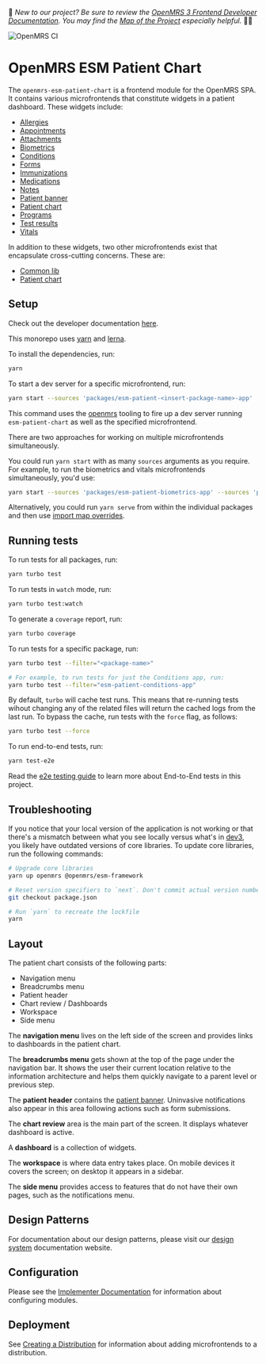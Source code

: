 :wave: *New to our project? Be sure to review the [OpenMRS 3 Frontend Developer Documentation](https://openmrs.github.io/openmrs-esm-core/#/). You may find the [Map of the Project](https://openmrs.github.io/openmrs-esm-core/#/main/map) especially helpful.* :teacher:	

![OpenMRS CI](https://github.com/openmrs/openmrs-esm-patient-chart/actions/workflows/ci.yml/badge.svg)

# OpenMRS ESM Patient Chart

The `openmrs-esm-patient-chart` is a frontend module for the OpenMRS SPA. It contains various microfrontends that constitute widgets in a patient dashboard. These widgets include:

- [Allergies](packages/esm-patient-allergies-app/README.md)
- [Appointments](packages/esm-patient-appointments-app/README.md)
- [Attachments](packages/esm-patient-attachments-app/README.md)
- [Biometrics](packages/esm-patient-biometrics-app/README.md)
- [Conditions](packages/esm-patient-conditions-app/README.md)
- [Forms](packages/esm-patient-forms-app/README.md)
- [Immunizations](packages/esm-patient-immunizations-app/README.md)
- [Medications](packages/esm-patient-medications-app/README.md)
- [Notes](packages/esm-patient-notes-app/README.md)
- [Patient banner](packages/esm-patient-banner-app/README.md)
- [Patient chart](packages/esm-patient-chart-app/README.md)
- [Programs](packages/esm-patient-programs-app/README.md)
- [Test results](packages/esm-patient-test-results-app/README.md)
- [Vitals](packages/esm-patient-vitals-app/README.md)

In addition to these widgets, two other microfrontends exist that encapsulate cross-cutting concerns. These are:

- [Common lib](packages/esm-patient-common-lib/README.md)
- [Patient chart](packages/esm-patient-chart-app/README.md)

## Setup

Check out the developer documentation [here](http://o3-dev.docs.openmrs.org).

This monorepo uses [yarn](https://yarnpkg.com) and [lerna](https://github.com/lerna/lerna).

To install the dependencies, run:
```bash
yarn
```

To start a dev server for a specific microfrontend, run:

```bash
yarn start --sources 'packages/esm-patient-<insert-package-name>-app'
```

This command uses the [openmrs](https://www.npmjs.com/package/openmrs) tooling to fire up a dev server running `esm-patient-chart` as well as the specified microfrontend.

There are two approaches for working on multiple microfrontends simultaneously.

You could run `yarn start` with as many `sources` arguments as you require. For example, to run the biometrics and vitals microfrontends simultaneously, you'd use:

```bash
yarn start --sources 'packages/esm-patient-biometrics-app' --sources 'packages/esm-patient-vitals-app'
```

Alternatively, you could run `yarn serve` from within the individual packages and then use [import map overrides](http://o3-dev.docs.openmrs.org/#/getting_started/setup?id=import-map-overrides).

## Running tests

To run tests for all packages, run:

```bash
yarn turbo test
```

To run tests in `watch` mode, run:

```bash
yarn turbo test:watch
```

To generate a `coverage` report, run:

```bash
yarn turbo coverage
```

To run tests for a specific package, run:

```bash
yarn turbo test --filter="<package-name>"

# For example, to run tests for just the Conditions app, run:
yarn turbo test --filter="esm-patient-conditions-app"
```

By default, `turbo` will cache test runs. This means that re-running tests wihout changing any of the related files will return the cached logs from the last run. To bypass the cache, run tests with the `force` flag, as follows:

```bash
yarn turbo test --force
```

To run end-to-end tests, run:

```bash
yarn test-e2e
```

Read the [e2e testing guide](/e2e/README.md) to learn more about End-to-End tests in this project.

## Troubleshooting

If you notice that your local version of the application is not working or that there's a mismatch between what you see locally versus what's in [dev3](https://dev3.openmrs.org/openmrs/spa), you likely have outdated versions of core libraries. To update core libraries, run the following commands:

```bash
# Upgrade core libraries
yarn up openmrs @openmrs/esm-framework

# Reset version specifiers to `next`. Don't commit actual version numbers.
git checkout package.json

# Run `yarn` to recreate the lockfile
yarn
```

## Layout

The patient chart consists of the following parts:

- Navigation menu
- Breadcrumbs menu
- Patient header
- Chart review / Dashboards
- Workspace
- Side menu

The **navigation menu** lives on the left side of the screen and provides links to dashboards in the patient chart.

The **breadcrumbs menu** gets shown at the top of the page under the navigation bar. It shows the user their current location relative to the information architecture and helps them quickly navigate to a parent level or previous step.

The **patient header** contains the [patient banner](packages/esm-patient-banner-app/README.md). Uninvasive notifications also appear in this area following actions such as form submissions.

The **chart review** area is the main part of the screen. It displays whatever dashboard is active.

A **dashboard** is a collection of widgets.

The **workspace** is where data entry takes place. On mobile devices it covers the screen; on desktop it appears in a sidebar.

The **side menu** provides access to features that do not have their own pages, such as the notifications menu.

## Design Patterns

For documentation about our design patterns, please visit our [design system](https://zeroheight.com/23a080e38/p/880723--introduction) documentation website.

## Configuration

Please see the [Implementer Documentation](https://wiki.openmrs.org/pages/viewpage.action?pageId=224527013) for information about configuring modules.

## Deployment

See [Creating a Distribution](http://o3-dev.docs.openmrs.org/#/main/distribution?id=creating-a-distribution) for information about adding microfrontends to a distribution.
